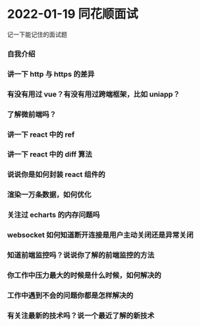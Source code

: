 <!--
 * @Author: songyipeng
 * @Date: 2022-01-20 12:34:53
-->

# 2022-01-19 同花顺面试

记一下能记住的面试题

### 自我介绍

### 讲一下 http 与 https 的差异

### 有没有用过 vue？有没有用过跨端框架，比如 uniapp？

### 了解微前端吗？

### 讲一下 react 中的 ref

### 讲一下 react 中的 diff 算法

### 说说你是如何封装 react 组件的

### 渲染一万条数据，如何优化

### 关注过 echarts 的内存问题吗

### websocket 如何知道断开连接是用户主动关闭还是异常关闭

### 知道前端监控吗？说说你了解的前端监控的方法

### 你工作中压力最大的时候是什么时候，如何解决的

### 工作中遇到不会的问题你都是怎样解决的

### 有关注最新的技术吗？说一个最近了解的新技术
